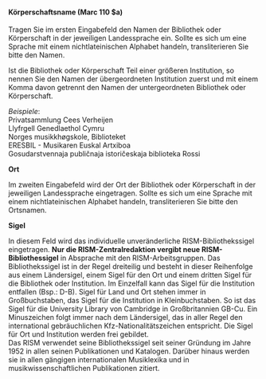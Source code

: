 #### Körperschaftsname (Marc 110 $a)  

Tragen Sie im ersten Eingabefeld&nbsp;den Namen der Bibliothek oder Körperschaft in der jeweiligen Landessprache&nbsp;ein.&nbsp;Sollte es sich um eine Sprache mit einem nichtlateinischen Alphabet handeln, transliterieren Sie bitte den Namen. &nbsp;

Ist die Bibliothek oder Körperschaft Teil einer größeren Institution, so nennen Sie den Namen der übergeordneten Institution zuerst und mit einem Komma davon getrennt den Namen der untergeordneten Bibliothek oder Körperschaft.&nbsp;

_Beispiele_:  
Privatsammlung Cees Verheijen  
Llyfrgell Genedlaethol Cymru  
Norges musikkhøgskole, Biblioteket  
ERESBIL - Musikaren Euskal Artxiboa  
Gosudarstvennaja publičnaja istoričeskaja biblioteka Rossi

**Ort**

Im zweiten Eingabefeld wird der Ort der Bibliothek oder Körperschaft in der jeweiligen Landessprache&nbsp;eingetragen.&nbsp;Sollte es sich um eine Sprache mit einem nichtlateinischen Alphabet handeln, transliterieren Sie bitte den Ortsnamen.

**Sigel**

In diesem Feld wird das individuelle unveränderliche RISM-Bibliothekssigel eingetragen. **Nur die RISM-Zentralredaktion vergibt neue&nbsp;RISM-Bibliothessigel** in Absprache mit den RISM-Arbeitsgruppen.&nbsp;Das Bibliothekssigel ist in der Regel dreiteilig und besteht in dieser Reihenfolge aus einem Ländersigel, einem Sigel für den Ort und einem dritten Sigel für die Bibliothek oder Institution. Im Einzelfall kann das Sigel für die Institution entfallen (Bsp.: D-B).&nbsp;Sigel für Land und Ort stehen immer in Großbuchstaben, das Sigel für die Institution in Kleinbuchstaben. So ist das Sigel für die University Library von Cambridge in Großbritannien GB-Cu. Ein Minuszeichen folgt immer nach dem Ländersigel, das in aller Regel den international gebräuchlichen Kfz-Nationalitätszeichen entspricht. Die Sigel für Ort und Institution werden frei gebildet.&nbsp;  
Das RISM verwendet seine&nbsp;Bibliothekssigel seit seiner Gründung im Jahre 1952 in allen seinen Publikationen und Katalogen. Darüber hinaus&nbsp;werden sie in allen gängigen internationalen&nbsp;Musiklexika und in musikwissenschaftlichen Publikationen&nbsp;zitiert. &nbsp;